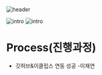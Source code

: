 ![header](https://capsule-render.vercel.app/api?type=waving&color=auto&height=300&section=header&text=FireboyWatergirl&fontSize=70)

![intro](https://capsule-render.vercel.app/api?type=transparent&text=객체지향프로그래밍과설계&fontAlign=50&animation=blink&fontSize=40&section=intro&height=50)
![intro](https://capsule-render.vercel.app/api?type=transparent&text=이재연,최윤서&fontAlign=50&animation=blink&fontSize=20&section=intro&height=50)

# Process(진행과정)
- 깃허브&이클립스 연동 성공 -이재연
